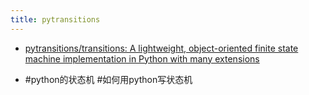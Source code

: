 ```yaml
---
title: pytransitions
---
```


- [pytransitions/transitions: A lightweight, object-oriented finite state machine implementation in Python with many extensions](https://github.com/pytransitions/transitions)

- #python的状态机 #如何用python写状态机
